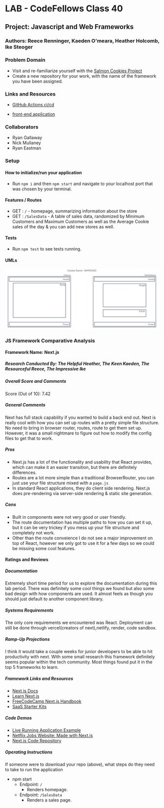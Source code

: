 # LAB - CodeFellows Class 40

## Project: Javascript and Web Frameworks

### Authors: Reece Renninger, Kaeden O'meara, Heather Holcomb, Ike Steoger

### Problem Domain

- Visit and re-familiarize yourself with the [Salmon Cookies Project](https://ikesteoger.github.io/cookie-stand/)
- Create a new repository for your work, with the name of the framework you have been assigned.

### Links and Resources

- [GitHub Actions ci/cd](https://github.com/ReeceRenninger/cookie-stand-improved/actions)
<!-- - [back-end server url](http://xyz.com) (when applicable) -->
- [front-end application](https://spectacular-beijinho-02552b.netlify.app/)

### Collaborators

- Ryan Gallaway  
- Nick Mullaney  
- Ryan Eastman  

### Setup

#### How to initialize/run your application

- Run `npm i` and then `npm start` and navigate to your localhost port that was chosen by your terminal.

#### Features / Routes

- GET : `/` - homepage, summarizing information about the store
- GET : `/SalesData` - A table of sales data, randomized by Minimum Customers and Maximum Customers as well as the Average Cookie sales of the day & you can add new stores as well.

<!-- - GET : `/hello` - specific route to hit -->

#### Tests

- Run `npm test` to see tests running.

#### UMLs

![UML](./public/UML.png)

### JS Framework Comparative Analysis

#### Framework Name: Next.js

##### Research Conducted By: The Helpful Heather, The Keen Kaeden, The Resourceful Reece, The Impressive Ike

##### Overall Score and Comments

Score (Out of 10): 7.42

##### General Comments

Next has full stack capability if you wanted to build a back end out. Next is really cool with how you can set up routes with a pretty simple file structure.  No need to bring in browser router, routes, route to get them set up.  However, it was a small nightmare to figure out how to modify the config files to get that to work.

##### Pros

- Next.js has a lot of the functionality and usability that React provides, which can make it an easier transition, but there are definitely differences.
- Routes are a lot more simple than a traditional BrowserRouter, you can just use your file structure mixed with a `page.js`
- In standard React applications, they do client side rendering. Next.js does pre-rendering via server-side rendering & static site generation.

##### Cons

- Built in components were not very good or user friendly.
- The route documentation has multiple paths to how you can set it up, but it can be very trickey if you mess up your file structure and completely not work.
- Other than the route conveience I do not see a major improvement on top of React, however we only got to use it for a few days so we could be missing some cool features.

#### Ratings and Reviews

##### Documentation

Extremely short time period for us to explore the documentation during this lab period.  There was definitely some cool things we found but also some bad design with how components are used.  It almost feels as though you should just default to another component library.

##### Systems Requirements

The only core requirements we encountered was React. Deployment can still be done through vercel(creators of next),netlify, render, code sandbox.

##### Ramp-Up Projections

I think it would take a couple weeks for junior developers to be able to hit productivity with next. With some small research this framework definitely seems popular within the tech community. Most things found put it in the top 5 frameworks to learn.

##### Framework Links and Resources

- [Next.js Docs](https://nextjs.org/docs)
- [Learn Next.js](https://nextjs.org/learn/foundations/about-nextjs)
- [FreeCodeCamp Next.js Handbook](https://www.freecodecamp.org/news/the-next-js-handbook/)
- [SaaS Starter Kits](https://www.kirandev.com/saas-starter-kits/nextjs)

##### Code Demos

- [Live Running Application Example](https://nextjs.org/showcase)
- [Netflix Jobs Website: Made with Next.js](https://jobs.netflix.com/)
- [Next.js Code Repository](https://github.com/vercel/next.js/)

##### Operating Instructions

If someone were to download your repo (above), what steps do they need to take to run the application

- npm start
  - Endpoint: `/`
    - Renders homepage.
  - Endpoint: `/SalesData`
    - Renders a sales page.
